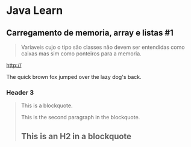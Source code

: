 Java Learn
====================

Carregamento de memoria, array e listas #1
---------------------

> Variaveis cujo o tipo são classes
> não devem ser entendidas como
> caixas mas sim como ponteiros
> para a memoria.

[http://](teete)

The quick brown fox jumped over the lazy
dog's back.

### Header 3

> This is a blockquote.
> 
> This is the second paragraph in the blockquote.
>
> ## This is an H2 in a blockquote
